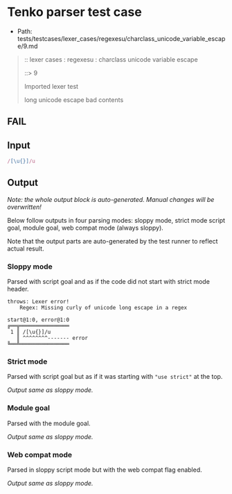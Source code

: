 # Tenko parser test case

- Path: tests/testcases/lexer_cases/regexesu/charclass_unicode_variable_escape/9.md

> :: lexer cases : regexesu : charclass unicode variable escape
>
> ::> 9
>
> Imported lexer test
>
> long unicode escape bad contents

## FAIL

## Input

`````js
/[\u{}]/u
`````

## Output

_Note: the whole output block is auto-generated. Manual changes will be overwritten!_

Below follow outputs in four parsing modes: sloppy mode, strict mode script goal, module goal, web compat mode (always sloppy).

Note that the output parts are auto-generated by the test runner to reflect actual result.

### Sloppy mode

Parsed with script goal and as if the code did not start with strict mode header.

`````
throws: Lexer error!
    Regex: Missing curly of unicode long escape in a regex

start@1:0, error@1:0
╔══╦════════════════
 1 ║ /[\u{}]/u
   ║ ^^^^^^^^------- error
╚══╩════════════════

`````

### Strict mode

Parsed with script goal but as if it was starting with `"use strict"` at the top.

_Output same as sloppy mode._

### Module goal

Parsed with the module goal.

_Output same as sloppy mode._

### Web compat mode

Parsed in sloppy script mode but with the web compat flag enabled.

_Output same as sloppy mode._
